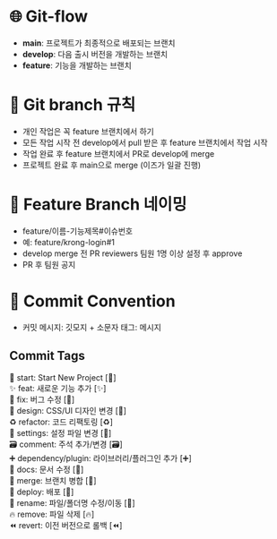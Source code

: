 # 🌐 Git-flow

- **main**: 프로젝트가 최종적으로 배포되는 브랜치
- **develop**: 다음 출시 버전을 개발하는 브랜치
- **feature**: 기능을 개발하는 브랜치

# 📌 Git branch 규칙

- 개인 작업은 꼭 feature 브랜치에서 하기
- 모든 작업 시작 전 develop에서 pull 받은 후 feature 브랜치에서 작업 시작
- 작업 완료 후 feature 브랜치에서 PR로 develop에 merge
- 프로젝트 완료 후 main으로 merge (이즈가 일괄 진행)

# 📝 Feature Branch 네이밍

- feature/이름-기능제목#이슈번호
- 예: feature/krong-login#1
- develop merge 전 PR reviewers 팀원 1명 이상 설정 후 approve
- PR 후 팀원 공지

# 🎯 Commit Convention

- 커밋 메시지: 깃모지 + 소문자 태그: 메시지

## Commit Tags

🎉 start: Start New Project [:tada:]  
✨ feat: 새로운 기능 추가 [:sparkles:]  
🐛 fix: 버그 수정 [:bug:]  
🎨 design: CSS/UI 디자인 변경 [:art:]  
♻️ refactor: 코드 리팩토링 [:recycle:]  
🔧 settings: 설정 파일 변경 [:wrench:]  
🗃️ comment: 주석 추가/변경 [:card_file_box:]  
➕ dependency/plugin: 라이브러리/플러그인 추가 [:heavy_plus_sign:]  
📝 docs: 문서 수정 [:memo:]  
🔀 merge: 브랜치 병합 [:twisted_rightwards_arrows:]  
🚀 deploy: 배포 [:rocket:]  
🚚 rename: 파일/폴더명 수정/이동 [:truck:]  
🔥 remove: 파일 삭제 [:fire:]  
⏪️ revert: 이전 버전으로 롤백 [:rewind:]
